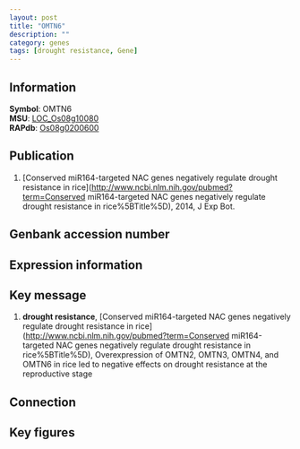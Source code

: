```yaml
---
layout: post
title: "OMTN6"
description: ""
category: genes
tags: [drought resistance, Gene]
---
```


## Information
__Symbol__: OMTN6  
__MSU__: [LOC_Os08g10080](http://rice.plantbiology.msu.edu/cgi-bin/ORF_infopage.cgi?orf=LOC_Os08g10080)  
__RAPdb__: [Os08g0200600](http://rapdb.dna.affrc.go.jp/viewer/gbrowse_details/irgsp1?name=Os08g0200600)  

## Publication
1. [Conserved miR164-targeted NAC genes negatively regulate drought resistance in rice](http://www.ncbi.nlm.nih.gov/pubmed?term=Conserved miR164-targeted NAC genes negatively regulate drought resistance in rice%5BTitle%5D), 2014, J Exp Bot.

## Genbank accession number

## Expression information

## Key message
1. __drought resistance__, [Conserved miR164-targeted NAC genes negatively regulate drought resistance in rice](http://www.ncbi.nlm.nih.gov/pubmed?term=Conserved miR164-targeted NAC genes negatively regulate drought resistance in rice%5BTitle%5D), Overexpression of OMTN2, OMTN3, OMTN4, and OMTN6 in rice led to negative effects on drought resistance at the reproductive stage

## Connection

## Key figures


